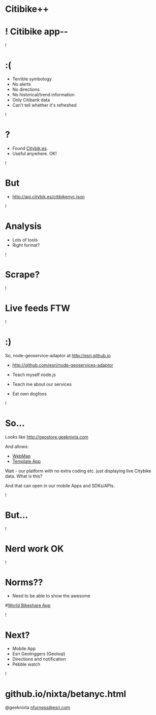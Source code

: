 Citibike++
===

!
Citibike app--
===

!

:(
===
* Terrible symbology
* No alerts
* No directions
* No historical/trend information
* Only Citibank data
* Can't tell whether it's refreshed

!

?
===
* Found
[Citybik.es](http://citybik.es).
* Useful anywhere. OK!
 
!

But
===
* http://api.citybik.es/citibikenyc.json

!

Analysis
===

* Lots of tools
* Right format?

!

Scrape?
===

!

Live feeds FTW
===

!

:)
===
So, node-geoservice-adaptor at http://esri.github.io
* http://github.com/esri/node-geoservices-adaptor

* Teach myself node.js
* Teach me about our services
* Eat own dogfoos

!

So...
==
Looks like http://geostore.geeknixta.com

And allows:
* [WebMap](http://geeknixta.maps.arcgis.com/home/webmap/viewer.html?webmap=960e5f0425b34765a957036e9cd38bb5)
* [Template App](http://geeknixta.maps.arcgis.com/apps/OnePane/basicviewer/index.html?appid=adaf2757b3d346a09647d28574df22bd)

Wait - our platform with no extra coding etc. just displaying live Citybike data. What is this?

And that can open in our mobile Apps and SDKs/APIs.

!

But...
===
!

Nerd work OK
===
!

Norms??
===
* Need to be able to show the awesome

#[World Bikeshare App](http://geonode.stg.geeknixta.com/webmaps/world-bikeshares/index.html)

!

Next?
===
* Mobile App
* Esri Geotriggers (Geoloqi)
* Directions and notification
* Pebble watch

!

github.io/nixta/betanyc.html
===

@geeknixta
nfurness@esri.com